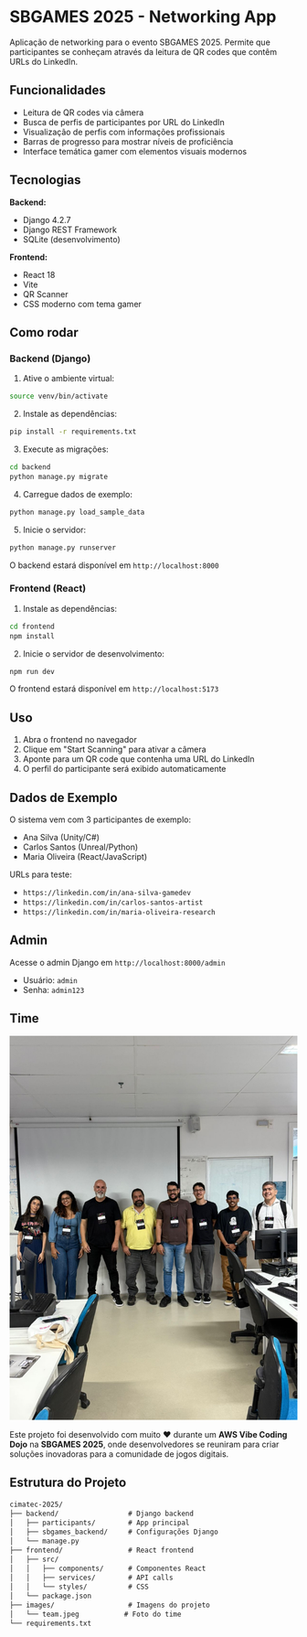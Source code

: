 # SBGAMES 2025 - Networking App

Aplicação de networking para o evento SBGAMES 2025. Permite que participantes se conheçam através da leitura de QR codes que contêm URLs do LinkedIn.

## Funcionalidades

- Leitura de QR codes via câmera
- Busca de perfis de participantes por URL do LinkedIn
- Visualização de perfis com informações profissionais
- Barras de progresso para mostrar níveis de proficiência
- Interface temática gamer com elementos visuais modernos

## Tecnologias

**Backend:**
- Django 4.2.7
- Django REST Framework
- SQLite (desenvolvimento)

**Frontend:**
- React 18
- Vite
- QR Scanner
- CSS moderno com tema gamer

## Como rodar

### Backend (Django)

1. Ative o ambiente virtual:
```bash
source venv/bin/activate
```

2. Instale as dependências:
```bash
pip install -r requirements.txt
```

3. Execute as migrações:
```bash
cd backend
python manage.py migrate
```

4. Carregue dados de exemplo:
```bash
python manage.py load_sample_data
```

5. Inicie o servidor:
```bash
python manage.py runserver
```

O backend estará disponível em `http://localhost:8000`

### Frontend (React)

1. Instale as dependências:
```bash
cd frontend
npm install
```

2. Inicie o servidor de desenvolvimento:
```bash
npm run dev
```

O frontend estará disponível em `http://localhost:5173`

## Uso

1. Abra o frontend no navegador
2. Clique em "Start Scanning" para ativar a câmera
3. Aponte para um QR code que contenha uma URL do LinkedIn
4. O perfil do participante será exibido automaticamente

## Dados de Exemplo

O sistema vem com 3 participantes de exemplo:
- Ana Silva (Unity/C#)
- Carlos Santos (Unreal/Python) 
- Maria Oliveira (React/JavaScript)

URLs para teste:
- `https://linkedin.com/in/ana-silva-gamedev`
- `https://linkedin.com/in/carlos-santos-artist`
- `https://linkedin.com/in/maria-oliveira-research`

## Admin

Acesse o admin Django em `http://localhost:8000/admin`
- Usuário: `admin`
- Senha: `admin123`

## Time

![Team](./images/team.jpeg)

Este projeto foi desenvolvido com muito ❤️ durante um **AWS Vibe Coding Dojo** na **SBGAMES 2025**, onde desenvolvedores se reuniram para criar soluções inovadoras para a comunidade de jogos digitais.

## Estrutura do Projeto

```
cimatec-2025/
├── backend/                 # Django backend
│   ├── participants/        # App principal
│   ├── sbgames_backend/     # Configurações Django
│   └── manage.py
├── frontend/                # React frontend
│   ├── src/
│   │   ├── components/      # Componentes React
│   │   ├── services/        # API calls
│   │   └── styles/          # CSS
│   └── package.json
├── images/                  # Imagens do projeto
│   └── team.jpeg           # Foto do time
└── requirements.txt
```
